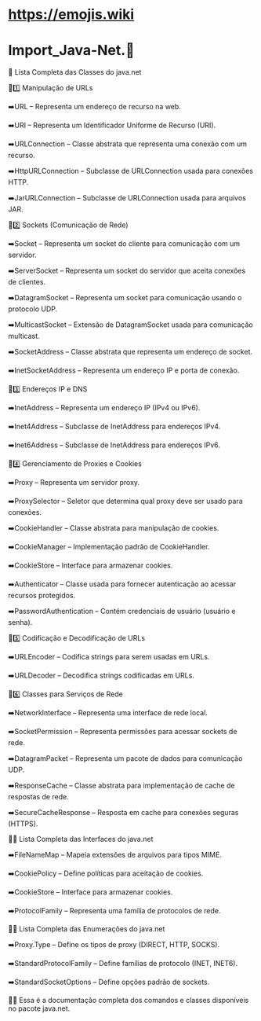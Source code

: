 # https://emojis.wiki 
# Import_Java-Net.🎲

📌 Lista Completa das Classes do java.net

🔴1️⃣ Manipulação de URLs

➡️URL – Representa um endereço de recurso na web.

➡️URI – Representa um Identificador Uniforme de Recurso (URI).

➡️URLConnection – Classe abstrata que representa uma conexão com um recurso.

➡️HttpURLConnection – Subclasse de URLConnection usada para conexões HTTP.

➡️JarURLConnection – Subclasse de URLConnection usada para arquivos JAR.

🔴2️⃣ Sockets (Comunicação de Rede)

➡️Socket – Representa um socket do cliente para comunicação com um servidor.

➡️ServerSocket – Representa um socket do servidor que aceita conexões de clientes.

➡️DatagramSocket – Representa um socket para comunicação usando o protocolo UDP.

➡️MulticastSocket – Extensão de DatagramSocket usada para comunicação multicast.

➡️SocketAddress – Classe abstrata que representa um endereço de socket.

➡️InetSocketAddress – Representa um endereço IP e porta de conexão.

🔴3️⃣ Endereços IP e DNS

➡️InetAddress – Representa um endereço IP (IPv4 ou IPv6).

➡️Inet4Address – Subclasse de InetAddress para endereços IPv4.

➡️Inet6Address – Subclasse de InetAddress para endereços IPv6.


🔴4️⃣ Gerenciamento de Proxies e Cookies

➡️Proxy – Representa um servidor proxy.

➡️ProxySelector – Seletor que determina qual proxy deve ser usado para conexões.

➡️CookieHandler – Classe abstrata para manipulação de cookies.

➡️CookieManager – Implementação padrão de CookieHandler.

➡️CookieStore – Interface para armazenar cookies.

➡️Authenticator – Classe usada para fornecer autenticação ao acessar recursos protegidos.

➡️PasswordAuthentication – Contém credenciais de usuário (usuário e senha).

🔴5️⃣ Codificação e Decodificação de URLs

➡️URLEncoder – Codifica strings para serem usadas em URLs.

➡️URLDecoder – Decodifica strings codificadas em URLs.

🔴6️⃣ Classes para Serviços de Rede

➡️NetworkInterface – Representa uma interface de rede local.

➡️SocketPermission – Representa permissões para acessar sockets de rede.

➡️DatagramPacket – Representa um pacote de dados para comunicação UDP.

➡️ResponseCache – Classe abstrata para implementação de cache de respostas de rede.

➡️SecureCacheResponse – Resposta em cache para conexões seguras (HTTPS).

🔴📌 Lista Completa das Interfaces do java.net

➡️FileNameMap – Mapeia extensões de arquivos para tipos MIME.

➡️CookiePolicy – Define políticas para aceitação de cookies.

➡️CookieStore – Interface para armazenar cookies.

➡️ProtocolFamily – Representa uma família de protocolos de rede.

🔴📌 Lista Completa das Enumerações do java.net

➡️Proxy.Type – Define os tipos de proxy (DIRECT, HTTP, SOCKS).

➡️StandardProtocolFamily – Define famílias de protocolo (INET, INET6).

➡️StandardSocketOptions – Define opções padrão de sockets.


🔴📌 Essa é a documentação completa dos comandos e classes disponíveis no pacote java.net.